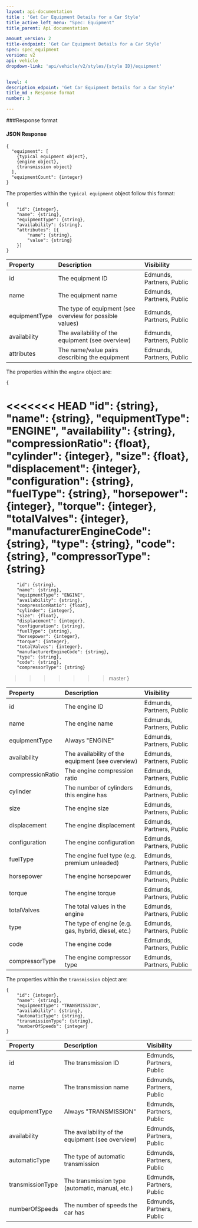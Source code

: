 ```yaml
---
layout: api-documentation
title : 'Get Car Equipment Details for a Car Style'
title_active_left_menu: "Spec: Equipment"
title_parent: Api documentation

amount_version: 2
title-endpoint: 'Get Car Equipment Details for a Car Style'
spec: spec_equipment
version: v2
api: vehicle
dropdown-link: 'api/vehicle/v2/styles/{style ID}/equipment'


level: 4
description_edpoint: 'Get Car Equipment Details for a Car Style'
title_md : Response format
number: 3

---
```


###Response format

#### JSON Response

	{
	  "equipment": [
	    {typical equipment object},
	    {engine object},
	    {transmission object}
	  ],
	  "equipmentCount": {integer}
	}

The properties within the <code>typical equipment</code> object follow this format:

	{
		"id": {integer},
		"name": {string},
		"equipmentType": {string},
		"availability": {string},
		"attributes": [{
			"name": {string},
			"value": {string}
		}]
	}

| Property      	| Description                         						| Visibility                |
|:------------------|:------------------------------------------------------	|:------------------------- |
| id		    	| The equipment ID											| Edmunds, Partners, Public |
| name		    	| The equipment name										| Edmunds, Partners, Public |
| equipmentType		| The type of equipment (see overview for possible values)	| Edmunds, Partners, Public |
| availability		| The availability of the equipment (see overview)			| Edmunds, Partners, Public |
| attributes	    | The name/value pairs describing the equipment				| Edmunds, Partners, Public |

The properties within the <code>engine</code> object are:

	{
<<<<<<< HEAD
	    "id": {string},
	    "name": {string},
	    "equipmentType": "ENGINE",
	    "availability": {string},
	    "compressionRatio": {float},
	    "cylinder": {integer},
	    "size": {float},
	    "displacement": {integer},
	    "configuration": {string},
	    "fuelType": {string},
	    "horsepower": {integer},
	    "torque": {integer},
	    "totalValves": {integer},
	    "manufacturerEngineCode": {string},
	    "type": {string},
	    "code": {string},
	    "compressorType": {string}
=======
		"id": {string},
		"name": {string},
		"equipmentType": "ENGINE",
		"availability": {string},
		"compressionRatio": {float},
		"cylinder": {integer},
		"size": {float},
		"displacement": {integer},
		"configuration": {string},
		"fuelType": {string},
		"horsepower": {integer},
		"torque": {integer},
		"totalValves": {integer},
		"manufacturerEngineCode": {string},
		"type": {string},
		"code": {string},
		"compressorType": {string}
>>>>>>> master
	}

| Property      	| Description                         					| Visibility                |
|:------------------|:------------------------------------------------------|:------------------------- |
| id		    	| The engine ID											| Edmunds, Partners, Public |
| name		    	| The engine name										| Edmunds, Partners, Public |
| equipmentType		| Always "ENGINE"										| Edmunds, Partners, Public |
| availability		| The availability of the equipment (see overview)		| Edmunds, Partners, Public |
| compressionRatio	| The engine compression ratio							| Edmunds, Partners, Public |
| cylinder		    | The number of cylinders this engine has				| Edmunds, Partners, Public |
| size			    | The engine size										| Edmunds, Partners, Public |
| displacement	    | The engine displacement								| Edmunds, Partners, Public |
| configuration		| The engine configuration								| Edmunds, Partners, Public |
| fuelType	        | The engine fuel type (e.g. premium unleaded)			| Edmunds, Partners, Public |
| horsepower	    | The engine horsepower									| Edmunds, Partners, Public |
| torque			| The engine torque										| Edmunds, Partners, Public |
| totalValves	    | The total values in the engine 						| Edmunds, Partners, Public |
| type			    | The type of engine (e.g. gas, hybrid, diesel, etc.)	| Edmunds, Partners, Public |
| code			    | The engine code										| Edmunds, Partners, Public |
| compressorType	| The engine compressor type							| Edmunds, Partners, Public |

The properties within the <code>transmission</code> object are:

	{
		"id": {integer},
		"name": {string},
		"equipmentType": "TRANSMISSION",
		"availability": {string},
		"automaticType": {string},
		"transmissionType": {string},
		"numberOfSpeeds": {integer}
	}

| Property      	| Description                         					| Visibility                |
|:------------------|:------------------------------------------------------|:------------------------- |
| id		    	| The transmission ID									| Edmunds, Partners, Public |
| name		    	| The transmission name									| Edmunds, Partners, Public |
| equipmentType		| Always "TRANSMISSION"									| Edmunds, Partners, Public |
| availability		| The availability of the equipment (see overview)		| Edmunds, Partners, Public |
| automaticType		| The type of automatic transmission					| Edmunds, Partners, Public |
| transmissionType  | The transmission type (automatic, manual, etc.)		| Edmunds, Partners, Public |
| numberOfSpeeds    | The number of speeds the car has						| Edmunds, Partners, Public |

